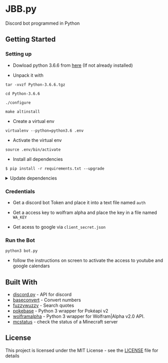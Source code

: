 # JBB.py
Discord bot programmed in Python

## Getting Started

### Setting up
- Dowload python 3.6.6 from [here](https://www.python.org/ftp/python/3.6.6/) (If not already installed)

- Unpack it with
```
tar -xvzf Python-3.6.6.tgz
```
```
cd Python-3.6.6
```
```
./configure
```
```
make altinstall
```
- Create a virtual env
```
virtualenv --python=python3.6 .env
```

- Activate the virtual env
```
source .env/bin/activate
```

- Install all dependencies
```
$ pip install -r requirements.txt --upgrade
```

<details><summary>Update dependencies</summary>
<p>

```
pip3 freeze > requirements.txt
```
</p>
</details>

### Credentials

- Get a discord bot Token and place it into a text file named `auth`

- Get a access key to wolfram alpha and place the key in a file named `WA_KEY`

- Get acess to google via `client_secret.json`

### Run the Bot
```
python3 bot.py
```
 - follow the instructions on screen to activate the access to youtube and google calendars

## Built With
* [discord.py](https://github.com/Rapptz/discord.py) - API for discord
* [baseconvert](https://github.com/squdle/baseconvert) - Convert numbers
* [fuzzywuzzy](https://github.com/seatgeek/fuzzywuzzy) - Search quotes
* [pokebase](https://github.com/GregHilmes/pokebase) - Python 3 wrapper for Pokéapi v2
* [wolframalpha](https://github.com/jaraco/wolframalpha) - Python 3 wrapper for Wolfram|Alpha v2.0 API.
* [mcstatus](https://github.com/Dinnerbone/mcstatus) - check the status of a Minecraft server

## License

This project is licensed under the MIT License - see the [LICENSE](LICENSE) file for details
